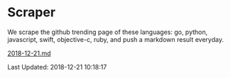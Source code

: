 # Scraper

We scrape the github trending page of these languages: go, python, javascript, swift, objective-c, ruby, and push a markdown result everyday.

[2018-12-21.md](https://github.com/henson/Scraper/blob/master/2018-12-21.md)

Last Updated: 2018-12-21 10:18:17